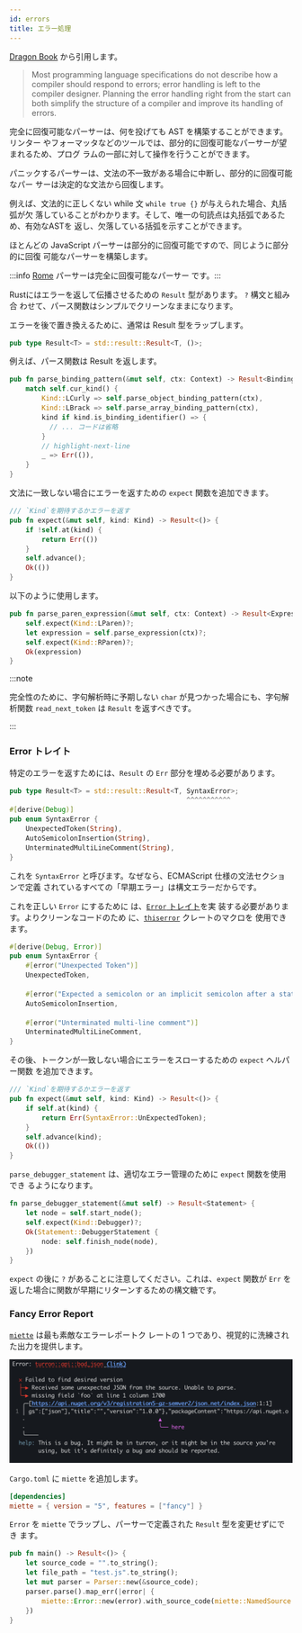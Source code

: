 ```yaml
---
id: errors
title: エラー処理
---
```


[Dragon Book](https://www.amazon.com/Compilers-Principles-Techniques-Tools-2nd/dp/0321486811)
から引用します。

> Most programming language specifications do not describe how a compiler should
> respond to errors; error handling is left to the compiler designer. Planning
> the error handling right from the start can both simplify the structure of a
> compiler and improve its handling of errors.

完全に回復可能なパーサーは、何を投げても AST を構築することができます。リンター
やフォーマッタなどのツールでは、部分的に回復可能なパーサーが望まれるため、プログ
ラムの一部に対して操作を行うことができます。

パニックするパーサーは、文法の不一致がある場合に中断し、部分的に回復可能なパー
サーは決定的な文法から回復します。

例えば、文法的に正しくない while 文 `while true {}` が与えられた場合、丸括弧が欠
落していることがわかります。そして、唯一の句読点は丸括弧であるため、有効なASTを
返し、欠落している括弧を示すことができます。

ほとんどの JavaScript パーサーは部分的に回復可能ですので、同じように部分的に回復
可能なパーサーを構築します。

:::info [Rome](https://github.com/rome/tools) パーサーは完全に回復可能なパーサー
です。:::

Rustにはエラーを返して伝播させるための `Result` 型があります。 `?` 構文と組み合
わせて、パース関数はシンプルでクリーンなままになります。

エラーを後で置き換えるために、通常は Result 型をラップします。

```rust
pub type Result<T> = std::result::Result<T, ()>;
```

例えば、パース関数は Result を返します。

```rust
pub fn parse_binding_pattern(&mut self, ctx: Context) -> Result<BindingPattern<'a>> {
    match self.cur_kind() {
        Kind::LCurly => self.parse_object_binding_pattern(ctx),
        Kind::LBrack => self.parse_array_binding_pattern(ctx),
        kind if kind.is_binding_identifier() => {
          // ... コードは省略
        }
        // highlight-next-line
        _ => Err(()),
    }
}
```

文法に一致しない場合にエラーを返すための `expect` 関数を追加できます。

```rust
/// `Kind`を期待するかエラーを返す
pub fn expect(&mut self, kind: Kind) -> Result<()> {
    if !self.at(kind) {
        return Err(())
    }
    self.advance();
    Ok(())
}
```

以下のように使用します。

```rust
pub fn parse_paren_expression(&mut self, ctx: Context) -> Result<Expression> {
    self.expect(Kind::LParen)?;
    let expression = self.parse_expression(ctx)?;
    self.expect(Kind::RParen)?;
    Ok(expression)
}
```

:::note

完全性のために、字句解析時に予期しない `char` が見つかった場合にも、字句解析関数
`read_next_token` は `Result` を返すべきです。

:::

### Error トレイト

特定のエラーを返すためには、`Result` の `Err` 部分を埋める必要があります。

```rust
pub type Result<T> = std::result::Result<T, SyntaxError>;
                                            ^^^^^^^^^^^
#[derive(Debug)]
pub enum SyntaxError {
    UnexpectedToken(String),
    AutoSemicolonInsertion(String),
    UnterminatedMultiLineComment(String),
}
```

これを `SyntaxError` と呼びます。なぜなら、ECMAScript 仕様の文法セクションで定義
されているすべての「早期エラー」は構文エラーだからです。

これを正しい `Error` にするために
は、[`Error` トレイト](https://doc.rust-lang.org/std/error/trait.Error.html)を実
装する必要があります。よりクリーンなコードのため
に、[`thiserror`](https://docs.rs/thiserror/latest/thiserror) クレートのマクロを
使用できます。

```rust
#[derive(Debug, Error)]
pub enum SyntaxError {
    #[error("Unexpected Token")]
    UnexpectedToken,

    #[error("Expected a semicolon or an implicit semicolon after a statement, but found none")]
    AutoSemicolonInsertion,

    #[error("Unterminated multi-line comment")]
    UnterminatedMultiLineComment,
}
```

その後、トークンが一致しない場合にエラーをスローするための `expect` ヘルパー関数
を追加できます。

```rust
/// `Kind`を期待するかエラーを返す
pub fn expect(&mut self, kind: Kind) -> Result<()> {
    if self.at(kind) {
        return Err(SyntaxError::UnExpectedToken);
    }
    self.advance(kind);
    Ok(())
}
```

`parse_debugger_statement` は、適切なエラー管理のために `expect` 関数を使用でき
るようになります。

```rust
fn parse_debugger_statement(&mut self) -> Result<Statement> {
    let node = self.start_node();
    self.expect(Kind::Debugger)?;
    Ok(Statement::DebuggerStatement {
        node: self.finish_node(node),
    })
}
```

`expect` の後に `?` があることに注意してください。これは、`expect` 関数が `Err`
を返した場合に関数が早期にリターンするための構文糖です。

### Fancy Error Report

[`miette`](https://docs.rs/miette/latest/miette) は最も素敵なエラーレポートク
レートの 1 つであり、視覚的に洗練された出力を提供します。

![miette](https://raw.githubusercontent.com/zkat/miette/main/images/serde_json.png)

`Cargo.toml` に `miette` を追加します。

```toml
[dependencies]
miette = { version = "5", features = ["fancy"] }
```

`Error` を `miette` でラップし、パーサーで定義された `Result` 型を変更せずにでき
ます。

```rust
pub fn main() -> Result<()> {
    let source_code = "".to_string();
    let file_path = "test.js".to_string();
    let mut parser = Parser::new(&source_code);
    parser.parse().map_err(|error| {
        miette::Error::new(error).with_source_code(miette::NamedSource::new(file_path, source_code))
    })
}
```
